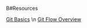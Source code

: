 B#Resources


[Git Basics](https://guides.github.com/activities/hello-world/)
\n
[Git Flow Overview](https://guides.github.com/introduction/flow/)
